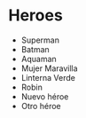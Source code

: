 # Heroes

* Superman
* Batman
* Aquaman
* Mujer Maravilla
* Linterna Verde
* Robin
* Nuevo héroe
* Otro héroe
